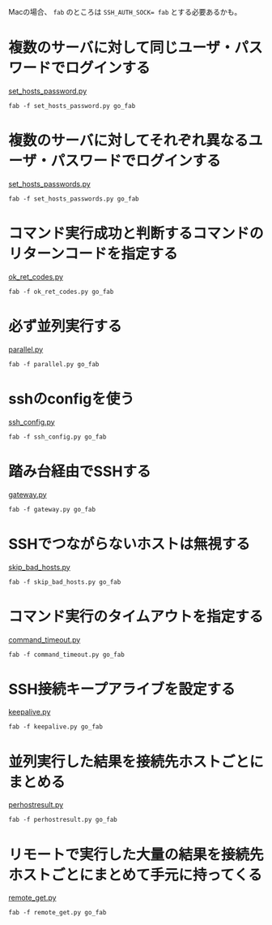 Macの場合、 ``fab`` のところは ``SSH_AUTH_SOCK= fab`` とする必要あるかも。


# 複数のサーバに対して同じユーザ・パスワードでログインする

[set_hosts_password.py](set_hosts_password.py)

```
fab -f set_hosts_password.py go_fab
```

# 複数のサーバに対してそれぞれ異なるユーザ・パスワードでログインする

[set_hosts_passwords.py](set_hosts_passwords.py)

```
fab -f set_hosts_passwords.py go_fab
```

# コマンド実行成功と判断するコマンドのリターンコードを指定する

[ok_ret_codes.py](ok_ret_codes.py)

```
fab -f ok_ret_codes.py go_fab
```

# 必ず並列実行する

[parallel.py](parallel.py)

```
fab -f parallel.py go_fab
```

# sshのconfigを使う

[ssh_config.py](ssh_config.py)

```
fab -f ssh_config.py go_fab
```

# 踏み台経由でSSHする

[gateway.py](gateway.py)

```
fab -f gateway.py go_fab
```

# SSHでつながらないホストは無視する

[skip_bad_hosts.py](skip_bad_hosts.py)

```
fab -f skip_bad_hosts.py go_fab
```

# コマンド実行のタイムアウトを指定する

[command_timeout.py](command_timeout.py)

```
fab -f command_timeout.py go_fab
```

# SSH接続キープアライブを設定する

[keepalive.py](keepalive.py)

```
fab -f keepalive.py go_fab
```

# 並列実行した結果を接続先ホストごとにまとめる

[perhostresult.py](perhostresult.py)

```
fab -f perhostresult.py go_fab
```

# リモートで実行した大量の結果を接続先ホストごとにまとめて手元に持ってくる

[remote_get.py](remote_get.py)

```
fab -f remote_get.py go_fab
```

